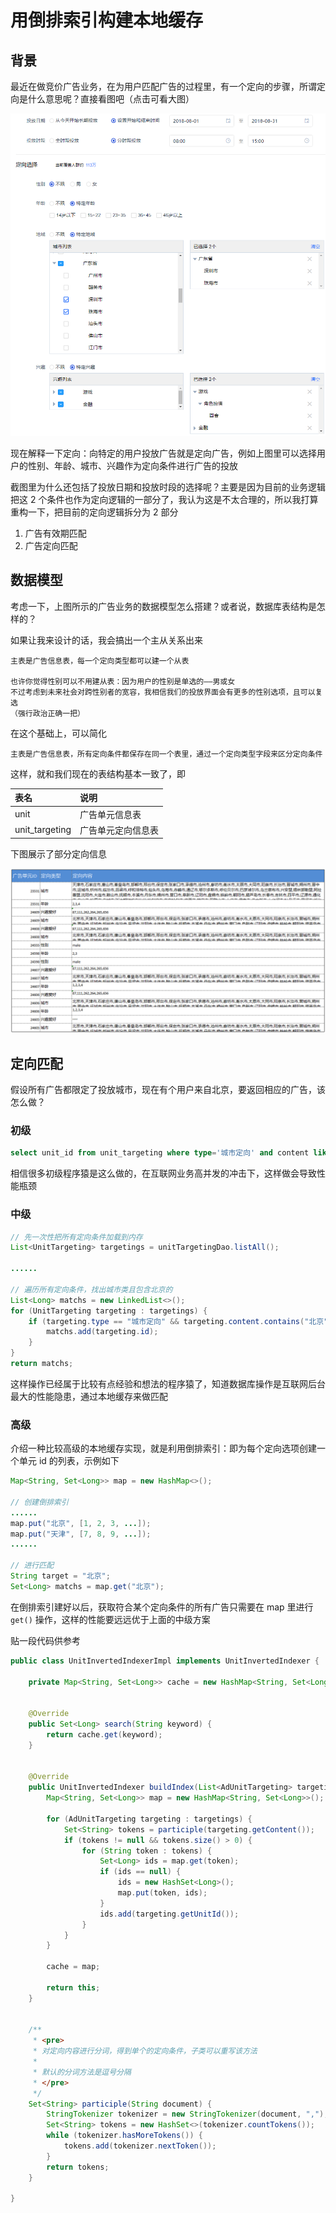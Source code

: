 # 用倒排索引构建本地缓存

## 背景

最近在做竞价广告业务，在为用户匹配广告的过程里，有一个定向的步骤，所谓定向是什么意思呢？直接看图吧（点击可看大图）

![](../.gitbook/assets/ad_unit_targeting.PNG)

现在解释一下定向：向特定的用户投放广告就是定向广告，例如上图里可以选择用户的性别、年龄、城市、兴趣作为定向条件进行广告的投放

截图里为什么还包括了投放日期和投放时段的选择呢？主要是因为目前的业务逻辑把这 2 个条件也作为定向逻辑的一部分了，我认为这是不太合理的，所以我打算重构一下，把目前的定向逻辑拆分为 2 部分

1. 广告有效期匹配
2. 广告定向匹配

## 数据模型

考虑一下，上图所示的广告业务的数据模型怎么搭建？或者说，数据库表结构是怎样的？

如果让我来设计的话，我会搞出一个主从关系出来

```text
主表是广告信息表，每一个定向类型都可以建一个从表

也许你觉得性别可以不用建从表：因为用户的性别是单选的——男或女
不过考虑到未来社会对跨性别者的宽容，我相信我们的投放界面会有更多的性别选项，且可以复选
（强行政治正确一把）
```

在这个基础上，可以简化

```text
主表是广告信息表，所有定向条件都保存在同一个表里，通过一个定向类型字段来区分定向条件
```

这样，就和我们现在的表结构基本一致了，即

| 表名 | 说明 |
| :--- | :--- |
| unit | 广告单元信息表 |
| unit\_targeting | 广告单元定向信息表 |

下图展示了部分定向信息

![](../.gitbook/assets/ad_unit_data.PNG)

## 定向匹配

假设所有广告都限定了投放城市，现在有个用户来自北京，要返回相应的广告，该怎么做？

### 初级

```sql
select unit_id from unit_targeting where type='城市定向' and content like '%北京%'
```

相信很多初级程序猿是这么做的，在互联网业务高并发的冲击下，这样做会导致性能瓶颈

### 中级

```java
// 先一次性把所有定向条件加载到内存
List<UnitTargeting> targetings = unitTargetingDao.listAll();

......

// 遍历所有定向条件，找出城市类且包含北京的
List<Long> matchs = new LinkedList<>();
for (UnitTargeting targeting : targetings) {
	if (targeting.type == "城市定向" && targeting.content.contains("北京") {
		matchs.add(targeting.id);
	}
}
return matchs;
```

这样操作已经属于比较有点经验和想法的程序猿了，知道数据库操作是互联网后台最大的性能隐患，通过本地缓存来做匹配

### 高级

介绍一种比较高级的本地缓存实现，就是利用倒排索引：即为每个定向选项创建一个单元 id 的列表，示例如下

```java
Map<String, Set<Long>> map = new HashMap<>();

// 创建倒排索引
......
map.put("北京", [1, 2, 3, ...]);
map.put("天津", [7, 8, 9, ...]);
......

// 进行匹配
String target = "北京";
Set<Long> matchs = map.get("北京");
```

在倒排索引建好以后，获取符合某个定向条件的所有广告只需要在 map 里进行 `get()` 操作，这样的性能要远远优于上面的中级方案

贴一段代码供参考

```java
public class UnitInvertedIndexerImpl implements UnitInvertedIndexer {

    private Map<String, Set<Long>> cache = new HashMap<String, Set<Long>>();


    @Override
    public Set<Long> search(String keyword) {
        return cache.get(keyword);
    }


    @Override
    public UnitInvertedIndexer buildIndex(List<AdUnitTargeting> targetings) {
        Map<String, Set<Long>> map = new HashMap<String, Set<Long>>();

        for (AdUnitTargeting targeting : targetings) {
            Set<String> tokens = participle(targeting.getContent());
            if (tokens != null && tokens.size() > 0) {
                for (String token : tokens) {
                    Set<Long> ids = map.get(token);
                    if (ids == null) {
                        ids = new HashSet<Long>();
                        map.put(token, ids);
                    }
                    ids.add(targeting.getUnitId());
                }
            }
        }

        cache = map;

        return this;
    }


    /**
     * <pre>
     * 对定向内容进行分词，得到单个的定向条件，子类可以重写该方法
     * 
     * 默认的分词方法是逗号分隔
     * </pre>
     */
    Set<String> participle(String document) {
        StringTokenizer tokenizer = new StringTokenizer(document, ",");
        Set<String> tokens = new HashSet<>(tokenizer.countTokens());
        while (tokenizer.hasMoreTokens()) {
            tokens.add(tokenizer.nextToken());
        }
        return tokens;
    }

}
```

